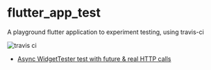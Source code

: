 # flutter_app_test

A playground flutter application to experiment testing, using travis-ci

![travis ci](https://travis-ci.com/evaisse/demo-flutter-app-widget-tester.svg?branch=master)

 - [Async WidgetTester test with future & real HTTP calls](test/widget_test.dart)